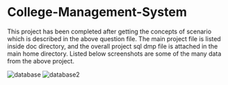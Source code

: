 # College-Management-System
This project has been completed after getting the concepts of scenario which is described in the above question file. The main project file is listed inside doc directory, and the overall project sql dmp file is attached in the main home directory. Listed below screenshots are some of the many data from the above project.

![database](https://user-images.githubusercontent.com/87683353/126781040-1021648d-e03b-47cc-8813-dad3955c805a.png)
![database2](https://user-images.githubusercontent.com/87683353/126781242-39103c23-f9e3-4e1c-8036-9893a4f3b496.png)

